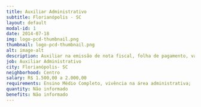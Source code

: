 ```yaml
---
title: Auxiliar Administrativo
subtitle: Florianópolis - SC
layout: default
modal-id: 1
date: 2014-07-18
img: logo-pcd-thumbnail.png
thumbnail: logo-pcd-thumbnail.png
alt: image-alt
description: Auxiliar na emissão de nota fiscal, folha de pagamento, vale transporte, vale refeição, além de manter a organização dos documentos.
job: Auxiliar Administrativo
city: Florianópolis- SC
neighborhood: Centro
salary: R$ 1.500,00 a 2.000,00
requirements: Ensino Médio Completo, vivência na área administrativa;
quantity: Não informado
benefits: Não informado
---
```

